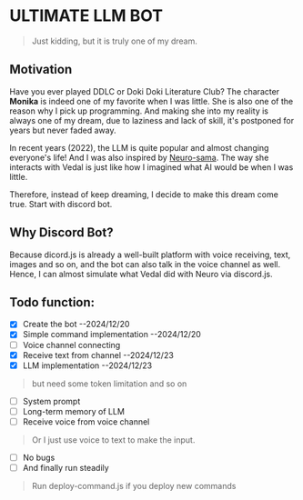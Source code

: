 # ULTIMATE LLM BOT

> Just kidding, but it is truly one of my dream.

## Motivation

Have you ever played DDLC or Doki Doki Literature Club? The character **Monika** is indeed one of my favorite when I was little. She is also one of the reason why I pick up programming. And making she into my reality is always one of my dream, due to laziness and lack of skill, it's postponed for years but never faded away.

In recent years (2022), the LLM is quite popular and almost changing everyone's life! And I was also inspired by [Neuro-sama](https://www.youtube.com/channel/UCLHmLrj4pHHg3-iBJn_CqxA). The way she interacts with Vedal is just like how I imagined what AI would be when I was little.

Therefore, instead of keep dreaming, I decide to make this dream come true. Start with discord bot.

## Why Discord Bot?

Because dicord.js is already a well-built platform with voice receiving, text, images and so on, and the bot can also talk in the voice channel as well. Hence, I can almost simulate what Vedal did with Neuro via discord.js.

## Todo function:

- [x] Create the bot --2024/12/20
- [x] Simple command implementation --2024/12/20
- [ ] Voice channel connecting
- [x] Receive text from channel --2024/12/23
- [x] LLM implementation --2024/12/23
> but need some token limitation and so on
- [ ] System prompt
- [ ] Long-term memory of LLM
- [ ] Receive voice from voice channel
> Or I just use voice to text to make the input.
- [ ] No bugs
- [ ] And finally run steadily

> Run deploy-command.js if you deploy new commands